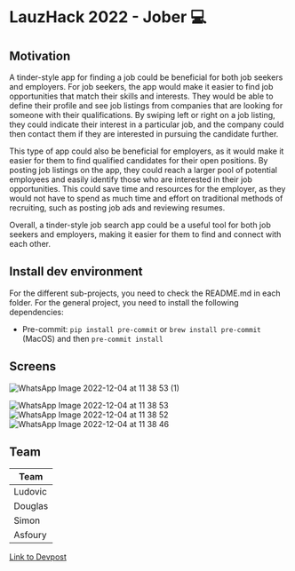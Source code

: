 # LauzHack 2022 - Jober 💻


## Motivation

A tinder-style app for finding a job could be beneficial for both job seekers and employers. For job seekers, the app would make it easier to find job opportunities that match their skills and interests. They would be able to define their profile and see job listings from companies that are looking for someone with their qualifications. By swiping left or right on a job listing, they could indicate their interest in a particular job, and the company could then contact them if they are interested in pursuing the candidate further.

This type of app could also be beneficial for employers, as it would make it easier for them to find qualified candidates for their open positions. By posting job listings on the app, they could reach a larger pool of potential employees and easily identify those who are interested in their job opportunities. This could save time and resources for the employer, as they would not have to spend as much time and effort on traditional methods of recruiting, such as posting job ads and reviewing resumes.

Overall, a tinder-style job search app could be a useful tool for both job seekers and employers, making it easier for them to find and connect with each other.


## Install dev environment
For the different sub-projects, you need to check the README.md in each folder. For the general project,
you need to install the following dependencies:

- Pre-commit: `pip install pre-commit` or `brew install pre-commit` (MacOS) and then `pre-commit install`


## Screens
![WhatsApp Image 2022-12-04 at 11 38 53 (1)](https://user-images.githubusercontent.com/20269233/205486197-1a955c3d-9c51-4286-9dfd-c795c59547f4.jpeg)

![WhatsApp Image 2022-12-04 at 11 38 53](https://user-images.githubusercontent.com/20269233/205486200-ad942da3-f238-4c59-be13-b138b40f23c3.jpeg)
![WhatsApp Image 2022-12-04 at 11 38 52](https://user-images.githubusercontent.com/20269233/205486202-bb2511e3-692d-4a50-bb8d-4f2d603ab6ee.jpeg)
![WhatsApp Image 2022-12-04 at 11 38 46](https://user-images.githubusercontent.com/20269233/205486205-073f351f-a54f-4ba1-829e-980835222c4f.jpeg)


## Team

| Team        |
| ----------- |
| Ludovic      |
| Douglas   |
| Simon   | 
| Asfoury   |

[Link to Devpost](https://devpost.com/software/jober-19oneh)


